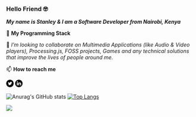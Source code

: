 ### Hello Friend 🤓

***My name is Stanley & I am a Software Developer from Nairobi, Kenya***

🧰 **My Programming Stack**


👯 _I’m looking to collaborate on Multimedia Applications (like Audio & Video players), Processing.js, FOSS projects, Games and any technical solutions that improve the lives of people around me._

📫 **How to reach me**

[<img src="./001-twitter.svg" width="20px">](https://twitter.com/_pedi_gree_)
[<img src="./002-linkedin.svg" width="20px">](https://www.linkedin.com/in/stanley-ngugi-78a540106)


![Anurag's GitHub stats](https://github-readme-stats.vercel.app/api?username=chege99&show_icons=true&theme=radical) [![Top Langs](https://github-readme-stats.vercel.app/api/top-langs/?username=chege99&layout=compact)](https://github.com/chege99/github-readme-stats)

<img src="https://img.shields.io/badge/social--life-inactive-lightgrey">
